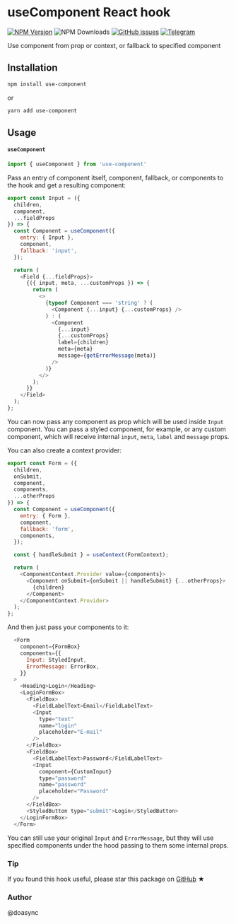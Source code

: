 # useComponent React hook

[![NPM Version][npm-image]][npm-url] ![NPM Downloads][downloads-image] [![GitHub issues][issues-image]][issues-url] [![Telegram][telegram-image]][telegram-url]

[npm-image]: https://img.shields.io/npm/v/use-component.svg
[npm-url]: https://www.npmjs.com/package/use-component
[downloads-image]: https://img.shields.io/npm/dw/use-component.svg
[issues-image]: https://img.shields.io/github/issues/doasync/use-component.svg
[issues-url]: https://github.com/doasync/use-component/issues
[telegram-image]: http://i.imgur.com/WANXk3d.png
[telegram-url]: https://t.me/doasync

Use component from prop or context, or fallback to specified component

## Installation

```bash
npm install use-component
```
or
```bash
yarn add use-component
```

## Usage

#### `useComponent`

```js
import { useComponent } from 'use-component'
```

Pass an entry of component itself, component, fallback, or components to the hook and get a resulting component:

```js
export const Input = ({
  children,
  component,
  ...fieldProps
}) => {
  const Component = useComponent({
    entry: { Input },
    component,
    fallback: 'input',
  });

  return (
    <Field {...fieldProps}>
      {({ input, meta, ...customProps }) => {
        return (
          <>
            {typeof Component === 'string' ? (
              <Component {...input} {...customProps} />
            ) : (
              <Component
                {...input}
                {...customProps}
                label={children}
                meta={meta}
                message={getErrorMessage(meta)}
              />
            )}
          </>
        );
      }}
    </Field>
  );
};
```

You can now pass any component as prop which will be used inside `Input` component. You can pass a styled component, for example, or any custom component, which will receive internal `input`, `meta`, `label` and `message` props.

You can also create a context provider:

```js
export const Form = ({
  children,
  onSubmit,
  component,
  components,
  ...otherProps
}) => {
  const Component = useComponent({
    entry: { Form },
    component,
    fallback: 'form',
    components,
  });

  const { handleSubmit } = useContext(FormContext);

  return (
    <ComponentContext.Provider value={components}>
      <Component onSubmit={onSubmit || handleSubmit} {...otherProps}>
        {children}
      </Component>
    </ComponentContext.Provider>
  );
};
```

And then just pass your components to it:

```js
  <Form
    component={FormBox}
    components={{
      Input: StyledInput,
      ErrorMessage: ErrorBox,
    }}
  >
    <Heading>Login</Heading>
    <LoginFormBox>
      <FieldBox>
        <FieldLabelText>Email</FieldLabelText>
        <Input
          type="text"
          name="login"
          placeholder="E-mail"
        />
      </FieldBox>
      <FieldBox>
        <FieldLabelText>Password</FieldLabelText>
        <Input
          component={CustomInput}
          type="password"
          name="password"
          placeholder="Password"
        />
      </FieldBox>
      <StyledButton type="submit">Login</StyledButton>
    </LoginFormBox>
  </Form>
```

You can still use your original `Input` and `ErrorMessage`, but they will use specified components under the hood passing to them some internal props.

### Tip

If you found this hook useful, please star this package on [GitHub](https://github.com/doasync/use-component) ★

### Author
@doasync

